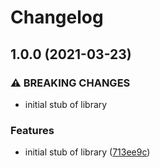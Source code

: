 # Changelog

## 1.0.0 (2021-03-23)


### ⚠ BREAKING CHANGES

* initial stub of library

### Features

* initial stub of library ([713ee9c](https://www.github.com/googleapis/nodejs-appengine-admin/commit/713ee9c67c67c88e284e5ae99a3b0db0dff0fe88))
